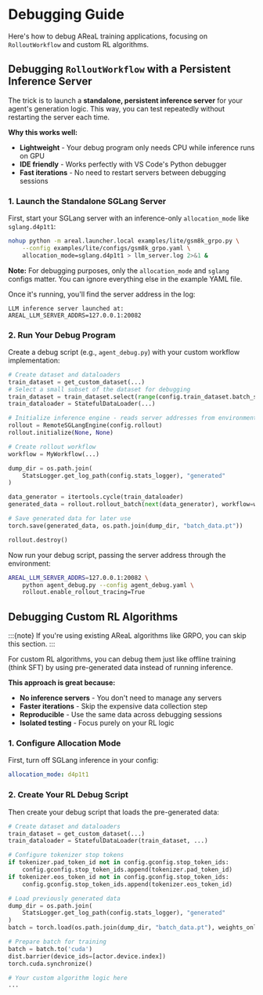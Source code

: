 # Debugging Guide

Here's how to debug AReaL training applications, focusing on `RolloutWorkflow` and
custom RL algorithms.

## Debugging `RolloutWorkflow` with a Persistent Inference Server

The trick is to launch a **standalone, persistent inference server** for your agent's
generation logic. This way, you can test repeatedly without restarting the server each
time.

**Why this works well:**

- **Lightweight** - Your debug program only needs CPU while inference runs on GPU
- **IDE friendly** - Works perfectly with VS Code's Python debugger
- **Fast iterations** - No need to restart servers between debugging sessions

### 1. Launch the Standalone SGLang Server

First, start your SGLang server with an inference-only `allocation_mode` like
`sglang.d4p1t1`:

```bash
nohup python -m areal.launcher.local examples/lite/gsm8k_grpo.py \
    --config examples/lite/configs/gsm8k_grpo.yaml \
    allocation_mode=sglang.d4p1t1 > llm_server.log 2>&1 &
```

**Note:** For debugging purposes, only the `allocation_mode` and `sglang` configs
matter. You can ignore everything else in the example YAML file.

Once it's running, you'll find the server address in the log:

```
LLM inference server launched at: AREAL_LLM_SERVER_ADDRS=127.0.0.1:20082
```

### 2. Run Your Debug Program

Create a debug script (e.g., `agent_debug.py`) with your custom workflow implementation:

```python
# Create dataset and dataloaders
train_dataset = get_custom_dataset(...)
# Select a small subset of the dataset for debugging
train_dataset = train_dataset.select(range(config.train_dataset.batch_size))
train_dataloader = StatefulDataLoader(...)

# Initialize inference engine - reads server addresses from environment variable
rollout = RemoteSGLangEngine(config.rollout)
rollout.initialize(None, None)

# Create rollout workflow
workflow = MyWorkflow(...)

dump_dir = os.path.join(
    StatsLogger.get_log_path(config.stats_logger), "generated"
)

data_generator = itertools.cycle(train_dataloader)
generated_data = rollout.rollout_batch(next(data_generator), workflow=workflow)

# Save generated data for later use
torch.save(generated_data, os.path.join(dump_dir, "batch_data.pt"))

rollout.destroy()
```

Now run your debug script, passing the server address through the environment:

```bash
AREAL_LLM_SERVER_ADDRS=127.0.0.1:20082 \
    python agent_debug.py --config agent_debug.yaml \
    rollout.enable_rollout_tracing=True
```

## Debugging Custom RL Algorithms

:::\{note} If you're using existing AReaL algorithms like GRPO, you can skip this
section. :::

For custom RL algorithms, you can debug them just like offline training (think SFT) by
using pre-generated data instead of running inference.

**This approach is great because:**

- **No inference servers** - You don't need to manage any servers
- **Faster iterations** - Skip the expensive data collection step
- **Reproducible** - Use the same data across debugging sessions
- **Isolated testing** - Focus purely on your RL logic

### 1. Configure Allocation Mode

First, turn off SGLang inference in your config:

```yaml
allocation_mode: d4p1t1
```

### 2. Create Your RL Debug Script

Then create your debug script that loads the pre-generated data:

```python
# Create dataset and dataloaders
train_dataset = get_custom_dataset(...)
train_dataloader = StatefulDataLoader(train_dataset, ...)

# Configure tokenizer stop tokens
if tokenizer.pad_token_id not in config.gconfig.stop_token_ids:
    config.gconfig.stop_token_ids.append(tokenizer.pad_token_id)
if tokenizer.eos_token_id not in config.gconfig.stop_token_ids:
    config.gconfig.stop_token_ids.append(tokenizer.eos_token_id)

# Load previously generated data
dump_dir = os.path.join(
    StatsLogger.get_log_path(config.stats_logger), "generated"
)
batch = torch.load(os.path.join(dump_dir, "batch_data.pt"), weights_only=False)

# Prepare batch for training
batch = batch.to('cuda')
dist.barrier(device_ids=[actor.device.index])
torch.cuda.synchronize()

# Your custom algorithm logic here
...
```
